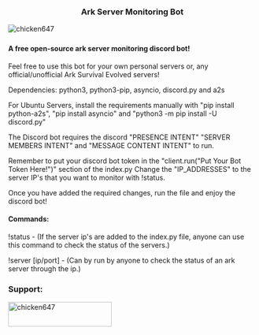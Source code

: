 <h3 align="center">Ark Server Monitoring Bot</h3>

<p align="left"> <img src="https://komarev.com/ghpvc/?username=chicken647&label=Profile%20views&color=0e75b6&style=flat" alt="chicken647" /> </p>

<h3 align="left"></h3>
<p align="left">

<h4 align="left">A free open-source ark server monitoring discord bot! </h4>
<p align="left">

Feel free to use this bot for your own personal servers or, any official/unofficial Ark Survival Evolved servers! 

Dependencies: python3, python3-pip, asyncio, discord.py and a2s

For Ubuntu Servers, install the requirements manually with "pip install python-a2s", "pip install asyncio" and "python3 -m pip install -U discord.py"

The Discord bot requires the discord "PRESENCE INTENT" "SERVER MEMBERS INTENT" and "MESSAGE CONTENT INTENT" to run. 

Remember to put your discord bot token in the "client.run("Put Your Bot Token Here!")" section of the index.py
Change the "IP_ADDRESSES" to the server IP's that you want to monitor with !status. 

Once you have added the required changes, run the file and enjoy the discord bot! 


<h4 align="left">Commands: </h4>
<p align="left">


  !status - (If the server ip's are added to the index.py file, anyone can use this command to check the status of the servers.) 
  
  !server [ip/port] - (Can by run by anyone to check the status of an ark server through the ip.) 



</p>

<h3 align="left">Support:</h3>
<p><a href="https://ko-fi.com/chicken647"> <img align="left" src="https://cdn.ko-fi.com/cdn/kofi3.png?v=3" height="50" width="210" alt="chicken647" /></a></p><br><br>
